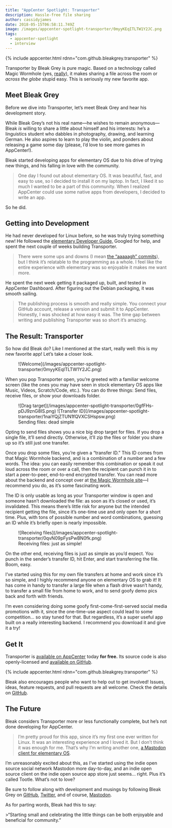 ```yaml
---
title: "AppCenter Spotlight: Transporter"
description: Hassle-free file sharing
author: cassidyjames
date: 2018-05-15T06:58:11.749Z
image: /images/appcenter-spotlight-transporter/0myyKEqITLTW1Y2JC.png
tags:
  - appcenter-spotlight
  - interview
---
```


{% include appcenter.html rdnn="com.github.bleakgrey.transporter" %}

Transporter by Bleak Grey is pure magic. Based on a technology called Magic Wormhole (yes, [really](https://github.com/warner/magic-wormhole#magic-wormhole)), it makes sharing a file across the room or _across the globe_ stupid easy. This is seriously my new favorite app.

## Meet Bleak Grey

Before we dive into Transporter, let’s meet Bleak Grey and hear his development story.

While Bleak Grey’s not his real name—he wishes to remain anonymous—Bleak _is_ willing to share a little about himself and his interests: he’s a linguistics student who dabbles in photography, drawing, and learning German. He also aspires to learn to play the violin, and ponders about releasing a game some day (please, I’d love to see more games in AppCenter!).

Bleak started developing apps for elementary OS due to his drive of trying new things, and his falling in love with the community.

> One day I found out about elementary OS. It was beautiful, fast, and easy to use, so I decided to install it on my laptop. In fact, I liked it so much I wanted to be a part of this community. When I realized AppCenter could use some native apps from developers, I decided to write an app.

So he did.

## Getting into Development

He had never developed for Linux before, so he was truly trying something new! He followed the [elementary Developer Guide,](https://elementary.io/docs/code/getting-started) Googled for help, and spent the next couple of weeks building Transporter.

> There were some ups and downs (I mean [the “aaaaagh” commits](https://github.com/bleakgrey/Transporter/commit/3b7d960153bdb33aebccdc78ddd5ab053c6908b8)), but I think it’s relatable to the programming as a whole. I feel like the entire experience with elementary was so enjoyable it makes me want more.

He spent the next week getting it packaged up, built, and tested in AppCenter Dashboard. After figuring out the Debian packaging, it was smooth sailing.

> The publishing process is smooth and really simple. You connect your GitHub account, release a version and submit it to AppCenter. Honestly, I was shocked at how easy it was. The time gap between writing and publishing Transporter was so short it’s amazing.

## The Result: Transporter

So how did Bleak do? Like I mentioned at the start, really well: this is my new favorite app! Let’s take a closer look.

<figure markdown="1">
![Welcome](/images/appcenter-spotlight-transporter/0myyKEqITLTW1Y2JC.png)
</figure>

When you pop Transporter open, you’re greeted with a familiar welcome screen (like the ones you may have seen in stock elementary OS apps like Music, Videos, Scratch/Code, etc.). You can do three things: Send files, receive files, or show your downloads folder.

<figure class="half" markdown="1">
![Drag target](/images/appcenter-spotlight-transporter/0gfFHs-pDJ9znG8IS.png)
![Transfer ID](/images/appcenter-spotlight-transporter/1naiYQjZTUN1fQVXCSHspsw.png)
<figcaption>Sending files: dead simple</figcaption>
</figure>

Opting to send files shows you a nice big drop target for files. If you drop a single file, it’ll send directly. Otherwise, it’ll zip the files or folder you share up so it’s still just one transfer.

Once you drop some files, you’re given a “transfer ID.” This ID comes from that Magic Wormhole backend, and is a combination of a number and a few words. The idea: you can easily remember this combination or speak it out loud across the room or over a call, then the recipient can punch it in to start a peer-to-peer, end-to-end encrypted transfer. You can read more about the backend and concept over at [the Magic Wormhole site](https://magic-wormhole.readthedocs.io/en/latest/welcome.html#motivation)—I recommend you do, as it’s some fascinating work.

The ID is only usable as long as your Transporter window is open and someone hasn’t downloaded the file: as soon as it’s closed or used, it’s invalidated. This means there’s little risk for anyone but the intended recipient getting the file, since it’s one-time use and only open for a short time. Plus, with tons of possible number and word combinations, guessing an ID while it’s briefly open is nearly impossible.

<figure markdown="1">
![Receiving files](/images/appcenter-spotlight-transporter/0qvN09pFysPwBN0fk.png)
<figcaption>Receiving files: just as simple!</figcaption>
</figure>

On the other end, receiving files is just as simple as you’d expect. You punch in the sender’s transfer ID, hit Enter, and start transferring the file. Boom, easy.

I’ve started using this for my own file transfers at home and work since it’s so simple, and I highly recommend anyone on elementary OS to grab it! It has come in handy to transfer a large file when a flash drive wasn’t handy, to transfer a small file from home to work, and to send goofy demo pics back and forth with friends.

I’m even considering doing some goofy first-come-first-served social media promotions with it, since the one-time-use aspect could lead to some competition… so stay tuned for that. But regardless, it’s a super useful app built on a really interesting backend. I recommend you download it and give it a try!

## Get It

Transporter is [available on AppCenter](https://appcenter.elementary.io/com.github.bleakgrey.transporter.desktop) today **for free.** Its source code is also openly-licensed and [available on GitHub](https://github.com/bleakgrey/transporter/).

{% include appcenter.html rdnn="com.github.bleakgrey.transporter" %}

Bleak also encourages people who want to help out to get involved! Issues, ideas, feature requests, and pull requests are all welcome. Check the details on [GitHub](https://github.com/bleakgrey/transporter/#contributing).

## The Future

Bleak considers Transporter more or less functionally complete, but he’s not done developing for AppCenter.

> I’m pretty proud for this app, since it’s my first one ever written for Linux. It was an interesting experience and I loved it. But I don’t think it was enough for me. That’s why I’m writing another one, [a Mastodon client for elementary OS](https://github.com/bleakgrey/tootle).

I’m unreasonably excited about this, as I’ve started using the indie open source social network Mastodon more day-to-day, and an indie open source client on the indie open source app store just seems… right. Plus it’s called Tootle. What’s not to love?

Be sure to follow along with development and musings by following Bleak Grey on [GitHub](https://github.com/bleakgrey), [Twitter](https://twitter.com/bleak_grey), and of course, [Mastodon](https://mastodon.social/@bleakgrey).

As for parting words, Bleak had this to say:

<aside markdown="1">
>“Starting small and celebrating the little things can be both enjoyable and beneficial for community.”
</aside>
